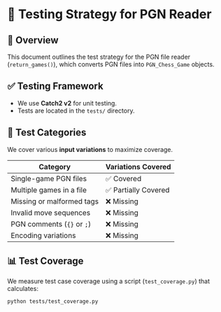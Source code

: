 # 📌 Testing Strategy for PGN Reader

## 📝 Overview
This document outlines the test strategy for the PGN file reader (`return_games()`), which converts PGN files into `PGN_Chess_Game` objects.

## ✅ Testing Framework
- We use **Catch2 v2** for unit testing.
- Tests are located in the `tests/` directory.

## 🧪 Test Categories
We cover various **input variations** to maximize coverage.

| **Category**               | **Variations Covered** |
|----------------------------|----------------------|
| Single-game PGN files      | ✅ Covered |
| Multiple games in a file   | ✅ Partially Covered |
| Missing or malformed tags  | ❌ Missing |
| Invalid move sequences     | ❌ Missing |
| PGN comments (`{}` or `;`) | ❌ Missing |
| Encoding variations        | ❌ Missing |

## 📊 Test Coverage
We measure test case coverage using a script (`test_coverage.py`) that calculates:
```sh 
python tests/test_coverage.py
